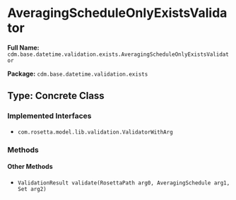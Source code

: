 # AveragingScheduleOnlyExistsValidator

**Full Name:** `cdm.base.datetime.validation.exists.AveragingScheduleOnlyExistsValidator`

**Package:** `cdm.base.datetime.validation.exists`

## Type: Concrete Class

### Implemented Interfaces

- `com.rosetta.model.lib.validation.ValidatorWithArg`

### Methods

#### Other Methods

- `ValidationResult validate(RosettaPath arg0, AveragingSchedule arg1, Set arg2)`

